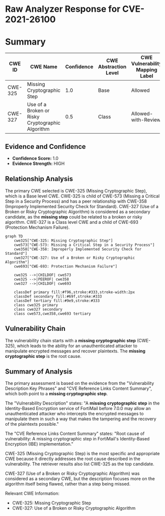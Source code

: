 # Raw Analyzer Response for CVE-2021-26100

# Summary
| CWE ID | CWE Name | Confidence | CWE Abstraction Level | CWE Vulnerability Mapping Label | CWE-Vulnerability Mapping Notes |
|---|---|---|---|---|---|
| CWE-325 | Missing Cryptographic Step | 1.0 | Base | Allowed | Primary CWE |
| CWE-327 | Use of a Broken or Risky Cryptographic Algorithm | 0.5 | Class | Allowed-with-Review | Secondary Candidate |

## Evidence and Confidence

*   **Confidence Score:** 1.0
*   **Evidence Strength:** HIGH

## Relationship Analysis
The primary CWE selected is CWE-325 (Missing Cryptographic Step), which is a Base level CWE. CWE-325 is child of CWE-573 (Missing a Critical Step in a Security Process) and has a peer relationship with CWE-358 (Improperly Implemented Security Check for Standard). CWE-327 (Use of a Broken or Risky Cryptographic Algorithm) is considered as a secondary candidate, as the **missing step** could be related to a broken or risky algorithm. CWE-327 is a Class level CWE and a child of CWE-693 (Protection Mechanism Failure).

```mermaid
graph TD
    cwe325["CWE-325: Missing Cryptographic Step"]
    cwe573["CWE-573: Missing a Critical Step in a Security Process"]
    cwe358["CWE-358: Improperly Implemented Security Check for Standard"]
    cwe327["CWE-327: Use of a Broken or Risky Cryptographic Algorithm"]
    cwe693["CWE-693: Protection Mechanism Failure"]

    cwe325 -->|CHILDOF| cwe573
    cwe325 -->|PEEROF| cwe358
    cwe327 -->|CHILDOF| cwe693

    classDef primary fill:#f96,stroke:#333,stroke-width:2px
    classDef secondary fill:#69f,stroke:#333
    classDef tertiary fill:#9e9,stroke:#333
    class cwe325 primary
    class cwe327 secondary
    class cwe573,cwe358,cwe693 tertiary
```

## Vulnerability Chain
The vulnerability chain starts with a **missing cryptographic step** (CWE-325), which leads to the ability for an unauthenticated attacker to manipulate encrypted messages and recover plaintexts. The **missing cryptographic step** is the root cause.

## Summary of Analysis
The primary assessment is based on the evidence from the "Vulnerability Description Key Phrases" and "CVE Reference Links Content Summary", which both point to a **missing cryptographic step**.

The "Vulnerability Description" states: "A **missing cryptographic step** in the Identity-Based Encryption service of FortiMail before 7.0.0 may allow an unauthenticated attacker who intercepts the encrypted messages to manipulate them in such a way that makes the tampering and the recovery of the plaintexts possible."

The "CVE Reference Links Content Summary" states: "Root cause of vulnerability: A missing cryptographic step in FortiMail's Identity-Based Encryption (IBE) implementation."

CWE-325 (Missing Cryptographic Step) is the most specific and appropriate CWE because it directly addresses the root cause described in the vulnerability. The retriever results also list CWE-325 as the top candidate.

CWE-327 (Use of a Broken or Risky Cryptographic Algorithm) was considered as a secondary CWE, but the description focuses more on the algorithm itself being flawed, rather than a step being missed.

Relevant CWE Information:
- CWE-325: Missing Cryptographic Step
- CWE-327: Use of a Broken or Risky Cryptographic Algorithm